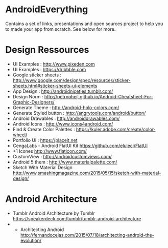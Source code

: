 # AndroidEverything

Contains a set of links, presentations and open sources project to help you to made your app from scratch. See below for more.

# Design Ressources
- UI Examples : http://www.pixeden.com
- UI Examples : https://dribbble.com
- Google sticker sheets : http://www.google.com/design/spec/resources/sticker-sheets.html#sticker-sheets-ui-elements
- App Design : http://androidniceties.tumblr.com/ 
- Design Norm : http://petrnohejl.github.io/Android-Cheatsheet-For-Graphic-Designers/ 
- Generate Theme : http://android-holo-colors.com/ 
- Generate Styled button  : http://angrytools.com/android/button/
- Android Drawables : http://androiddrawables.com/
- Android Icons : http://www.icons4android.com/
- Find & Create Color Palettes : https://kuler.adobe.com/create/color-wheel/
- Portfolio UI : https://placeit.net
- CengaLabs - Android FlatUI Kit https://github.com/eluleci/FlatUI 
- +1 Icones http://www.flaticon.com/
- CustomView : http://androidcustomviews.com/
- Android 5 them : http://www.materialpalette.com/
- Sketch With Material Design http://www.smashingmagazine.com/2015/05/15/sketch-with-material-design/

# Android Architecture
- Tumblr Android Architecture by Tumblr https://speakerdeck.com/tumblr/tumblr-android-architecture
- - Architecting Android http://fernandocejas.com/2015/07/18/architecting-android-the-evolution/


